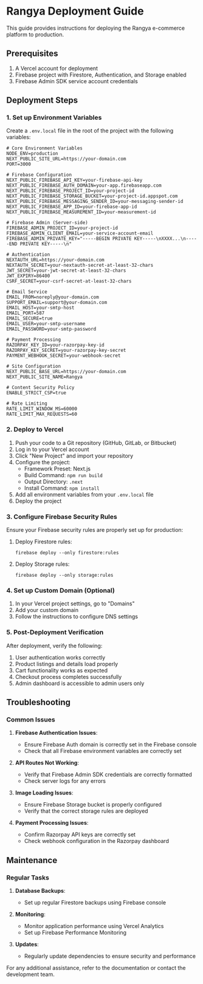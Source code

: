 # Rangya Deployment Guide

This guide provides instructions for deploying the Rangya e-commerce platform to production.

## Prerequisites

1. A Vercel account for deployment
2. Firebase project with Firestore, Authentication, and Storage enabled
3. Firebase Admin SDK service account credentials

## Deployment Steps

### 1. Set up Environment Variables

Create a `.env.local` file in the root of the project with the following variables:

```
# Core Environment Variables
NODE_ENV=production
NEXT_PUBLIC_SITE_URL=https://your-domain.com
PORT=3000

# Firebase Configuration
NEXT_PUBLIC_FIREBASE_API_KEY=your-firebase-api-key
NEXT_PUBLIC_FIREBASE_AUTH_DOMAIN=your-app.firebaseapp.com
NEXT_PUBLIC_FIREBASE_PROJECT_ID=your-project-id
NEXT_PUBLIC_FIREBASE_STORAGE_BUCKET=your-project-id.appspot.com
NEXT_PUBLIC_FIREBASE_MESSAGING_SENDER_ID=your-messaging-sender-id
NEXT_PUBLIC_FIREBASE_APP_ID=your-firebase-app-id
NEXT_PUBLIC_FIREBASE_MEASUREMENT_ID=your-measurement-id

# Firebase Admin (Server-side)
FIREBASE_ADMIN_PROJECT_ID=your-project-id
FIREBASE_ADMIN_CLIENT_EMAIL=your-service-account-email
FIREBASE_ADMIN_PRIVATE_KEY="-----BEGIN PRIVATE KEY-----\nXXXX...\n-----END PRIVATE KEY-----\n"

# Authentication
NEXTAUTH_URL=https://your-domain.com
NEXTAUTH_SECRET=your-nextauth-secret-at-least-32-chars
JWT_SECRET=your-jwt-secret-at-least-32-chars
JWT_EXPIRY=86400
CSRF_SECRET=your-csrf-secret-at-least-32-chars

# Email Service
EMAIL_FROM=noreply@your-domain.com
SUPPORT_EMAIL=support@your-domain.com
EMAIL_HOST=your-smtp-host
EMAIL_PORT=587
EMAIL_SECURE=true
EMAIL_USER=your-smtp-username
EMAIL_PASSWORD=your-smtp-password

# Payment Processing
RAZORPAY_KEY_ID=your-razorpay-key-id
RAZORPAY_KEY_SECRET=your-razorpay-key-secret
PAYMENT_WEBHOOK_SECRET=your-webhook-secret

# Site Configuration
NEXT_PUBLIC_BASE_URL=https://your-domain.com
NEXT_PUBLIC_SITE_NAME=Rangya

# Content Security Policy
ENABLE_STRICT_CSP=true

# Rate Limiting
RATE_LIMIT_WINDOW_MS=60000
RATE_LIMIT_MAX_REQUESTS=60
```

### 2. Deploy to Vercel

1. Push your code to a Git repository (GitHub, GitLab, or Bitbucket)
2. Log in to your Vercel account
3. Click "New Project" and import your repository
4. Configure the project:
   - Framework Preset: Next.js
   - Build Command: `npm run build`
   - Output Directory: `.next`
   - Install Command: `npm install`
5. Add all environment variables from your `.env.local` file
6. Deploy the project

### 3. Configure Firebase Security Rules

Ensure your Firebase security rules are properly set up for production:

1. Deploy Firestore rules:
   ```
   firebase deploy --only firestore:rules
   ```

2. Deploy Storage rules:
   ```
   firebase deploy --only storage:rules
   ```

### 4. Set up Custom Domain (Optional)

1. In your Vercel project settings, go to "Domains"
2. Add your custom domain
3. Follow the instructions to configure DNS settings

### 5. Post-Deployment Verification

After deployment, verify the following:

1. User authentication works correctly
2. Product listings and details load properly
3. Cart functionality works as expected
4. Checkout process completes successfully
5. Admin dashboard is accessible to admin users only

## Troubleshooting

### Common Issues

1. **Firebase Authentication Issues**:
   - Ensure Firebase Auth domain is correctly set in the Firebase console
   - Check that all Firebase environment variables are correctly set

2. **API Routes Not Working**:
   - Verify that Firebase Admin SDK credentials are correctly formatted
   - Check server logs for any errors

3. **Image Loading Issues**:
   - Ensure Firebase Storage bucket is properly configured
   - Verify that the correct storage rules are deployed

4. **Payment Processing Issues**:
   - Confirm Razorpay API keys are correctly set
   - Check webhook configuration in the Razorpay dashboard

## Maintenance

### Regular Tasks

1. **Database Backups**:
   - Set up regular Firestore backups using Firebase console

2. **Monitoring**:
   - Monitor application performance using Vercel Analytics
   - Set up Firebase Performance Monitoring

3. **Updates**:
   - Regularly update dependencies to ensure security and performance

For any additional assistance, refer to the documentation or contact the development team. 
